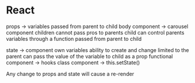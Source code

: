 # React

props -> variables passed from parent to child
    body component -> carousel component
    children cannot pass pros to parents
    child can control parents variables through a function passed from parent to child 

state -> component own variables 
    ability to create and change limited to the parent
    can pass the value of the variable to child as a prop
        functional component -> hooks
        class component -> this.setState()

 Any change to props and state will cause a re-render    